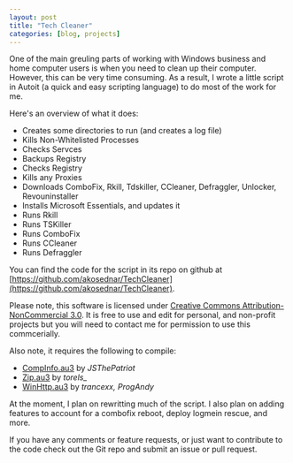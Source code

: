 ```yaml
---
layout: post
title: "Tech Cleaner"
categories: [blog, projects]
---
```


One of the main greuling parts of working with Windows business and home computer users is when you need to clean up their computer. However, this can be very time consuming. As a result, I wrote a little script in Autoit (a quick and easy scripting language) to do most of the work for me. 

Here's an overview of what it does:

* Creates some directories to run (and creates a log file) 
* Kills Non-Whitelisted Processes 
* Checks Servces 
* Backups Registry 
* Checks Registry 
* Kills any Proxies 
* Downloads ComboFix, Rkill, Tdskiller, CCleaner, Defraggler, Unlocker, Revouninstaller
* Installs Microsoft Essentials, and updates it 
* Runs Rkill 
* Runs TSKiller 
* Runs ComboFix 
* Runs CCleaner 
* Runs Defraggler

You can find the code for the script in its repo on github at [https://github.com/akosednar/TechCleaner](https://github.com/akosednar/TechCleaner).

Please note, this software is licensed under [Creative Commons Attribution-NonCommercial 3.0](http://creativecommons.org/licenses/by-nc/3.0/). It is free to use and edit for personal, and non-profit projects but you will need to contact me for permission to use this commcerially. 

Also note, it requires the following to compile:

* [CompInfo.au3](http://www.autoitscript.com/forum/topic/29404-computer-info-udfs/) by *JSThePatriot*
* [Zip.au3](http://www.autoitscript.com/forum/topic/73425-zipau3-udf-in-pure-autoit/) by *torels_* 
* [WinHttp.au3](https://code.google.com/p/autoit-winhttp/) by *trancexx, ProgAndy*


At the moment, I plan on rewritting much of the script. I also plan on adding features to account for a combofix reboot, deploy logmein rescue, and more.

If you have any comments or feature requests, or just want to contribute to the code check out the Git repo and submit an issue or pull request.